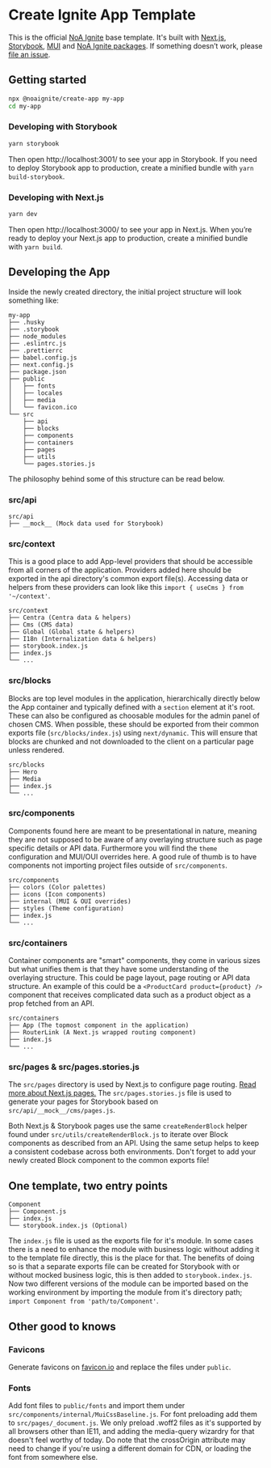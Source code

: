 # Create Ignite App Template

This is the official [NoA Ignite](https://noaignite.se/) base template. It's built with [Next.js](https://nextjs.org/), [Storybook](https://storybook.js.org/), [MUI](https://mui.com/) and [NoA Ignite packages](https://www.npmjs.com/org/noaignite).
If something doesn’t work, please [file an issue](https://github.com/noaignite/create-ignite-app/issues).

## Getting started

```sh
npx @noaignite/create-app my-app
cd my-app
```

### Developing with Storybook

```sh
yarn storybook
```

Then open http://localhost:3001/ to see your app in Storybook.
If you need to deploy Storybook app to production, create a minified bundle with `yarn build-storybook`.

### Developing with Next.js

```sh
yarn dev
```

Then open http://localhost:3000/ to see your app in Next.js.
When you’re ready to deploy your Next.js app to production, create a minified bundle with `yarn build`.

## Developing the App

Inside the newly created directory, the initial project structure will look something like:

```
my-app
├── .husky
├── .storybook
├── node_modules
├── .eslintrc.js
├── .prettierrc
├── babel.config.js
├── next.config.js
├── package.json
├── public
│   ├── fonts
│   ├── locales
│   ├── media
│   └── favicon.ico
└── src
    ├── api
    ├── blocks
    ├── components
    ├── containers
    ├── pages
    ├── utils
    └── pages.stories.js
```

The philosophy behind some of this structure can be read below.

### src/api

```
src/api
├── __mock__ (Mock data used for Storybook)
```

### src/context

This is a good place to add App-level providers that should be accessible from all corners of the application. Providers added here should be exported in the api directory's common export file(s). Accessing data or helpers from these providers can look like this `import { useCms } from '~/context'`.

```
src/context
├── Centra (Centra data & helpers)
├── Cms (CMS data)
├── Global (Global state & helpers)
├── I18n (Internalization data & helpers)
├── storybook.index.js
├── index.js
└── ...
```

### src/blocks

Blocks are top level modules in the application, hierarchically directly below the App container and typically defined with a `section` element at it's root. These can also be configured as choosable modules for the admin panel of chosen CMS. When possible, these should be exported from their common exports file (`src/blocks/index.js`) using `next/dynamic`. This will ensure that blocks are chunked and not downloaded to the client on a particular page unless rendered.

```
src/blocks
├── Hero
├── Media
├── index.js
└── ...
```

### src/components

Components found here are meant to be presentational in nature, meaning they are not supposed to be aware of any overlaying structure such as page specific details or API data. Furthermore you will find the `theme` configuration and MUI/OUI overrides here. A good rule of thumb is to have components not importing project files outside of `src/components`.

```
src/components
├── colors (Color palettes)
├── icons (Icon components)
├── internal (MUI & OUI overrides)
├── styles (Theme configuration)
├── index.js
└── ...
```

### src/containers

Container components are "smart" components, they come in various sizes but what unifies them is that they have some understanding of the overlaying structure. This could be page layout, page routing or API data structure. An example of this could be a `<ProductCard product={product} />` component that receives complicated data such as a product object as a prop fetched from an API.

```
src/containers
├── App (The topmost component in the application)
├── RouterLink (A Next.js wrapped routing component)
├── index.js
└── ...
```

### src/pages & src/pages.stories.js

The `src/pages` directory is used by Next.js to configure page routing. [Read more about Next.js pages.](https://nextjs.org/docs/basic-features/pages)
The `src/pages.stories.js` file is used to generate your pages for Storybook based on `src/api/__mock__/cms/pages.js`.

Both Next.js & Storybook pages use the same `createRenderBlock` helper found under `src/utils/createRenderBlock.js` to iterate over Block components as described from an API. Using the same setup helps to keep a consistent codebase across both environments. Don't forget to add your newly created Block component to the common exports file!

## One template, two entry points

```
Component
├── Component.js
├── index.js
└── storybook.index.js (Optional)
```

The `index.js` file is used as the exports file for it's module. In some cases there is a need to enhance the module with business logic without adding it to the template file directly, this is the place for that. The benefits of doing so is that a separate exports file can be created for Storybook with or without mocked business logic, this is then added to `storybook.index.js`. Now two different versions of the module can be imported based on the working environment by importing the module from it's directory path; `import Component from 'path/to/Component'`.

## Other good to knows

### Favicons

Generate favicons on [favicon.io](https://favicon.io/) and replace the files under `public`.

### Fonts

Add font files to `public/fonts` and import them under `src/components/internal/MuiCssBaseline.js`. For font preloading add them to `src/pages/_document.js`. We only preload .woff2 files as it's supported by all browsers other than IE11, and adding the media-query wizardry for that doesn't feel worthy of today. Do note that the crossOrigin attribute may need to change if you're using a different domain for CDN, or loading the font from somewhere else.
